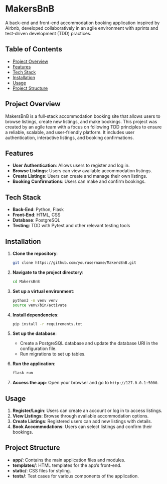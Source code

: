 # MakersBnB

A back-end and front-end accommodation booking application inspired by Airbnb, developed collaboratively in an agile environment with sprints and test-driven development (TDD) practices.

## Table of Contents
- [Project Overview](#project-overview)
- [Features](#features)
- [Tech Stack](#tech-stack)
- [Installation](#installation)
- [Usage](#usage)
- [Project Structure](#project-structure)

## Project Overview
MakersBnB is a full-stack accommodation booking site that allows users to browse listings, create new listings, and make bookings. This project was created by an agile team with a focus on following TDD principles to ensure a reliable, scalable, and user-friendly platform. It includes user authentication, interactive listings, and booking confirmations.

## Features
- **User Authentication**: Allows users to register and log in.
- **Browse Listings**: Users can view available accommodation listings.
- **Create Listings**: Users can create and manage their own listings.
- **Booking Confirmations**: Users can make and confirm bookings.

## Tech Stack
- **Back-End**: Python, Flask
- **Front-End**: HTML, CSS
- **Database**: PostgreSQL
- **Testing**: TDD with Pytest and other relevant testing tools

## Installation
1. **Clone the repository**:
   ```bash
   git clone https://github.com/yourusername/MakersBnB.git
   ```
2. **Navigate to the project directory**:
   ```bash
   cd MakersBnB
   ```
3. **Set up a virtual environment**:
   ```bash
   python3 -m venv venv
   source venv/bin/activate
   ```
4. **Install dependencies**:
   ```bash
   pip install -r requirements.txt
   ```
5. **Set up the database**:
   - Create a PostgreSQL database and update the database URI in the configuration file.
   - Run migrations to set up tables.

6. **Run the application**:
   ```bash
   flask run
   ```
7. **Access the app**: Open your browser and go to `http://127.0.0.1:5000`.

## Usage
1. **Register/Login**: Users can create an account or log in to access listings.
2. **View Listings**: Browse through available accommodation options.
3. **Create Listings**: Registered users can add new listings with details.
4. **Book Accommodations**: Users can select listings and confirm their bookings.

## Project Structure
- **app/**: Contains the main application files and modules.
- **templates/**: HTML templates for the app’s front-end.
- **static/**: CSS files for styling.
- **tests/**: Test cases for various components of the application.
